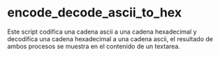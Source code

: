 # encode_decode_ascii_to_hex
Este script codifica una cadena ascii a una cadena hexadecimal y decodifica una cadena hexadecimal a una cadena ascii, el resultado de ambos procesos se muestra en el contenido de un textarea.
